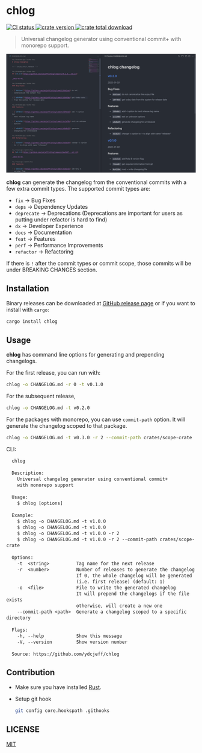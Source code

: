 # chlog

<p>
  <a href="https://github.com/ydcjeff/chlog/actions/workflows/ci.yml" target="_blank">
    <img src="https://github.com/ydcjeff/chlog/actions/workflows/ci.yml/badge.svg" alt="CI status">
  </a>
  <a href="https://crates.io/crates/chlog" target="_blank">
    <img src="https://badgen.net/crates/v/chlog" alt="crate version">
  </a>
  <a href="https://crates.io/crates/chlog" target="_blank">
    <img src="https://badgen.net/crates/d/chlog" alt="crate total download">
  </a>
</p>

> Universal changelog generator using conventional commit+ with monorepo
> support.

[![demo](https://raw.githubusercontent.com/ydcjeff/chlog/main/.github/screenshot.png)](https://github.com/ydcjeff/chlog/blob/main/.github/screenshot.png?raw=true)

**chlog** can generate the changelog from the conventional commits with a few
extra commit types. The supported commit types are:

- `fix` -> Bug Fixes
- `deps` -> Dependency Updates
- `deprecate` -> Deprecations (Deprecations are important for users as putting
  under refactor is hard to find)
- `dx` -> Developer Experience
- `docs` -> Documentation
- `feat` -> Features
- `perf` -> Performance Improvements
- `refactor` -> Refactoring

If there is `!` after the commit types or commit scope, those commits will be
under BREAKING CHANGES section.

## Installation

Binary releases can be downloaded at
[GitHub release page](https://github.com/ydcjeff/chlog/releases/latest) or if
you want to install with `cargo`:

```sh
cargo install chlog
```

## Usage

**chlog** has command line options for generating and prepending changelogs.

For the first release, you can run with:

```sh
chlog -o CHANGELOG.md -r 0 -t v0.1.0
```

For the subsequent release,

```sh
chlog -o CHANGELOG.md -t v0.2.0
```

For the packages with monorepo, you can use `commit-path` option. It will
generate the changelog scoped to that package.

```sh
chlog -o CHANGELOG.md -t v0.3.0 -r 2 --commit-path crates/scope-crate
```

CLI:

```console
  chlog

  Description:
    Universal changelog generator using conventional commit+
    with monorepo support

  Usage:
    $ chlog [options]

  Example:
    $ chlog -o CHANGELOG.md -t v1.0.0
    $ chlog -o CHANGELOG.md -t v1.0.0
    $ chlog -o CHANGELOG.md -t v1.0.0 -r 2
    $ chlog -o CHANGELOG.md -t v1.0.0 -r 2 --commit-path crates/scope-crate

  Options:
    -t  <string>          Tag name for the next release
    -r  <number>          Number of releases to generate the changelog
                          If 0, the whole changelog will be generated
                          (i.e. first release) (default: 1)
    -o  <file>            File to write the generated changelog
                          It will prepend the changelogs if the file exists
                          otherwise, will create a new one
    --commit-path <path>  Generate a changelog scoped to a specific directory

  Flags:
    -h, --help            Show this message
    -V, --version         Show version number

  Source: https://github.com/ydcjeff/chlog
```

## Contribution

- Make sure you have installed [Rust](https://www.rust-lang.org/tools/install).
- Setup git hook

  ```sh
  git config core.hookspath .githooks
  ```

## LICENSE

[MIT](./LICENSE)
